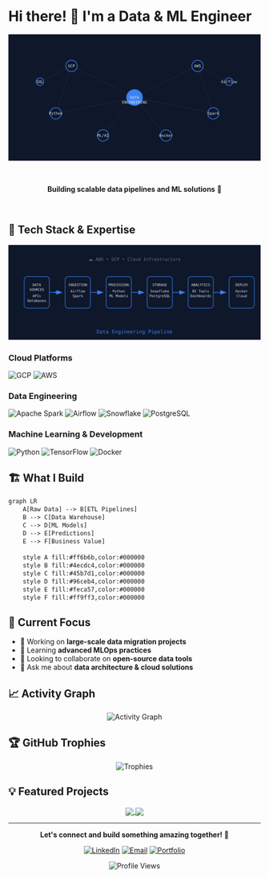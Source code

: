 # Hi there! 👋 I'm a Data & ML Engineer

<div align="center">
  
  ![Skills Constellation](./skills-constellation.svg)
  
  <br/>
  
  **Building scalable data pipelines and ML solutions** 🚀
  
  <br/>
  
</div>

## 🔧 Tech Stack & Expertise

<div align="center">
  
  ![Data Pipeline](./data-pipeline-flow.svg)
  
</div>

### Cloud Platforms
![GCP](https://img.shields.io/badge/Google_Cloud-4285F4?style=for-the-badge&logo=google-cloud&logoColor=white)
![AWS](https://img.shields.io/badge/Amazon_AWS-FF9900?style=for-the-badge&logo=amazon-aws&logoColor=white)

### Data Engineering
![Apache Spark](https://img.shields.io/badge/Apache_Spark-E25A1C?style=for-the-badge&logo=apache-spark&logoColor=white)
![Airflow](https://img.shields.io/badge/Apache_Airflow-017CEE?style=for-the-badge&logo=apache-airflow&logoColor=white)
![Snowflake](https://img.shields.io/badge/Snowflake-29B5E8?style=for-the-badge&logo=snowflake&logoColor=white)
![PostgreSQL](https://img.shields.io/badge/PostgreSQL-316192?style=for-the-badge&logo=postgresql&logoColor=white)

### Machine Learning & Development
![Python](https://img.shields.io/badge/Python-FFD43B?style=for-the-badge&logo=python&logoColor=blue)
![TensorFlow](https://img.shields.io/badge/TensorFlow-FF6F00?style=for-the-badge&logo=tensorflow&logoColor=white)
![Docker](https://img.shields.io/badge/Docker-2CA5E0?style=for-the-badge&logo=docker&logoColor=white)


## 🏗️ What I Build

```mermaid
graph LR
    A[Raw Data] --> B[ETL Pipelines]
    B --> C[Data Warehouse]
    C --> D[ML Models]
    D --> E[Predictions]
    E --> F[Business Value]
    
    style A fill:#ff6b6b,color:#000000
    style B fill:#4ecdc4,color:#000000
    style C fill:#45b7d1,color:#000000
    style D fill:#96ceb4,color:#000000
    style E fill:#feca57,color:#000000
    style F fill:#ff9ff3,color:#000000
```

## 🚀 Current Focus

- 🔭 Working on **large-scale data migration projects**
- 🌱 Learning **advanced MLOps practices**
- 👯 Looking to collaborate on **open-source data tools**
- 💬 Ask me about **data architecture & cloud solutions**

## 📈 Activity Graph

<div align="center">
  
  ![Activity Graph](https://github-readme-activity-graph.vercel.app/graph?username=YOUR_USERNAME&theme=tokyo-night&area=true&hide_border=true)
  
</div>

## 🏆 GitHub Trophies

<div align="center">
  
  ![Trophies](https://github-profile-trophy.vercel.app/?username=YOUR_USERNAME&theme=tokyonight&no-frame=true&margin-w=15)
  
</div>

## 💡 Featured Projects

<div align="center">
  
  <a href="https://github.com/YOUR_USERNAME/bitcoin-trading-system">
    <img align="center" src="https://github-readme-stats.vercel.app/api/pin/?username=YOUR_USERNAME&repo=bitcoin-trading-system&theme=tokyonight" />
  </a>
  
  <a href="https://github.com/YOUR_USERNAME/data-migration-pipeline">
    <img align="center" src="https://github-readme-stats.vercel.app/api/pin/?username=YOUR_USERNAME&repo=data-migration-pipeline&theme=tokyonight" />
  </a>
  
</div>

---

<div align="center">
  
  **Let's connect and build something amazing together!** 🚀
  
  [![LinkedIn](https://img.shields.io/badge/LinkedIn-0077B5?style=for-the-badge&logo=linkedin&logoColor=white)](YOUR_LINKEDIN)
  [![Email](https://img.shields.io/badge/Email-D14836?style=for-the-badge&logo=gmail&logoColor=white)](mailto:YOUR_EMAIL)
  [![Portfolio](https://img.shields.io/badge/Portfolio-000000?style=for-the-badge&logo=About.me&logoColor=white)](YOUR_PORTFOLIO)
  
  ![Profile Views](https://komarev.com/ghpvc/?username=YOUR_USERNAME&color=blue&style=flat-square)
  
</div> 
